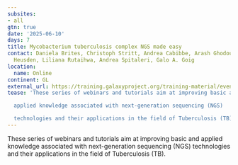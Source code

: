 ```yaml
---
subsites:
- all
gtn: true
date: '2025-06-10'
days: 7
title: Mycobacterium tuberculosis complex NGS made easy
contact: Daniela Brites, Christoph Stritt, Andrea Cabibbe, Arash Ghodousi, Peter van
  Heusden, Liliana Rutaihwa, Andrea Spitaleri, Galo A. Goig
location:
  name: Online
continent: GL
external_url: https://training.galaxyproject.org/training-material/events/2025-06-10-mtb-ngs.html
tease: 'These series of webinars and tutorials aim at improving basic and

  applied knowledge associated with next-generation sequencing (NGS)

  technologies and their applications in the field of Tuberculosis (TB).'
---
```

These series of webinars and tutorials aim at improving basic and
applied knowledge associated with next-generation sequencing (NGS)
technologies and their applications in the field of Tuberculosis (TB).